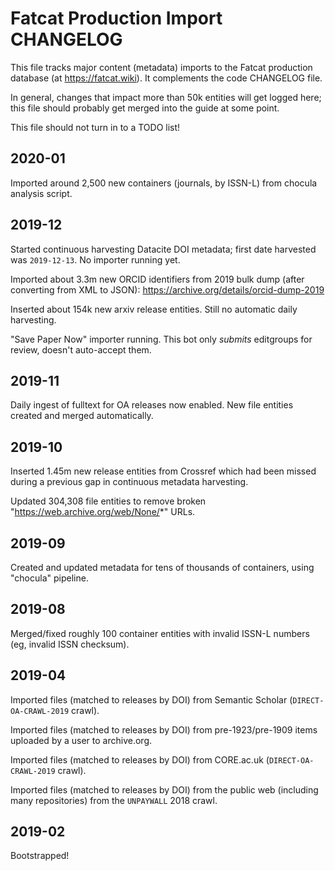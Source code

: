 
# Fatcat Production Import CHANGELOG

This file tracks major content (metadata) imports to the Fatcat production
database (at https://fatcat.wiki). It complements the code CHANGELOG file.

In general, changes that impact more than 50k entities will get logged here;
this file should probably get merged into the guide at some point.

This file should not turn in to a TODO list!

## 2020-01

Imported around 2,500 new containers (journals, by ISSN-L) from chocula
analysis script.

## 2019-12

Started continuous harvesting Datacite DOI metadata; first date harvested was
`2019-12-13`. No importer running yet.

Imported about 3.3m new ORCID identifiers from 2019 bulk dump (after converting
from XML to JSON): <https://archive.org/details/orcid-dump-2019>

Inserted about 154k new arxiv release entities. Still no automatic daily
harvesting.

"Save Paper Now" importer running. This bot only *submits* editgroups for
review, doesn't auto-accept them.

## 2019-11

Daily ingest of fulltext for OA releases now enabled. New file entities created
and merged automatically.

## 2019-10

Inserted 1.45m new release entities from Crossref which had been missed during
a previous gap in continuous metadata harvesting.

Updated 304,308 file entities to remove broken
"https://web.archive.org/web/None/*" URLs.

## 2019-09

Created and updated metadata for tens of thousands of containers, using
"chocula" pipeline.

## 2019-08

Merged/fixed roughly 100 container entities with invalid ISSN-L numbers (eg,
invalid ISSN checksum).

## 2019-04

Imported files (matched to releases by DOI) from Semantic Scholar
(`DIRECT-OA-CRAWL-2019` crawl).

Imported files (matched to releases by DOI) from pre-1923/pre-1909 items uploaded
by a user to archive.org.

Imported files (matched to releases by DOI) from CORE.ac.uk
(`DIRECT-OA-CRAWL-2019` crawl).

Imported files (matched to releases by DOI) from the public web (including many
repositories) from the `UNPAYWALL` 2018 crawl.

## 2019-02

Bootstrapped!
